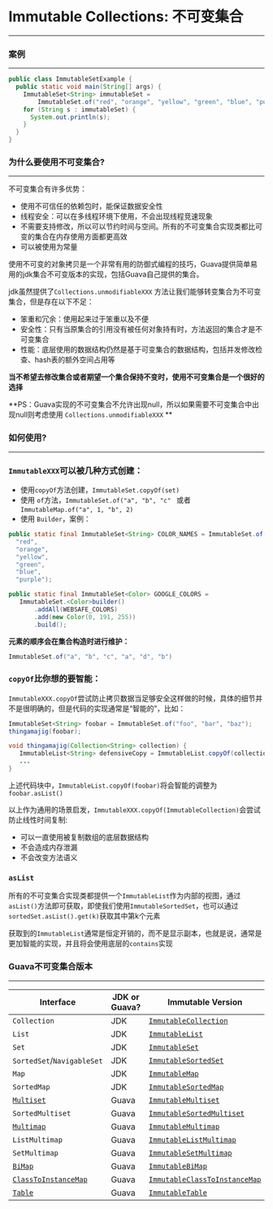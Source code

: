 # Immutable Collections: 不可变集合

------

### 案例

------

```java
public class ImmutableSetExample {
  public static void main(String[] args) {
    ImmutableSet<String> immutableSet =
        ImmutableSet.of("red", "orange", "yellow", "green", "blue", "purple");
    for (String s : immutableSet) {
      System.out.println(s);
    }
  }
}
```

### 为什么要使用不可变集合?

------

不可变集合有许多优势：

- 使用不可信任的依赖包时，能保证数据安全性
- 线程安全：可以在多线程环境下使用，不会出现线程竞速现象
- 不需要支持修改，所以可以节约时间与空间。所有的不可变集合实现类都比可变的集合在内存使用方面都更高效
- 可以被使用为常量

使用不可变的对象拷贝是一个非常有用的防御式编程的技巧，Guava提供简单易用的jdk集合不可变版本的实现，包括Guava自己提供的集合。

jdk虽然提供了`Collections.unmodifiableXXX` 方法让我们能够转变集合为不可变集合，但是存在以下不足：

- 笨重和冗余：使用起来过于笨重以及不便
- 安全性：只有当原集合的引用没有被任何对象持有时，方法返回的集合才是不可变集合
- 性能：底层使用的数据结构仍然是基于可变集合的数据结构，包括并发修改检查、hash表的额外空间占用等

**当不希望去修改集合或者期望一个集合保持不变时，使用不可变集合是一个很好的选择**

**PS：Guava实现的不可变集合不允许出现null，所以如果需要不可变集合中出现null则考虑使用 `Collections.unmodifiableXXX` **

### 如何使用?

------

### `ImmutableXXX`可以被几种方式创建：

- 使用`copyOf`方法创建，`ImmutableSet.copyOf(set)`
- 使用 `of`方法，`ImmutableSet.of("a", "b", "c" `  或者 `ImmutableMap.of("a", 1, "b", 2)`
- 使用 `Builder`，案例：

```java
public static final ImmutableSet<String> COLOR_NAMES = ImmutableSet.of(
  "red",
  "orange",
  "yellow",
  "green",
  "blue",
  "purple");

public static final ImmutableSet<Color> GOOGLE_COLORS =
   ImmutableSet.<Color>builder()
       .addAll(WEBSAFE_COLORS)
       .add(new Color(0, 191, 255))
       .build();
```

**元素的顺序会在集合构造时进行维护：**

```java
ImmutableSet.of("a", "b", "c", "a", "d", "b")
```

### `copyOf`比你想的要智能：

`ImmutableXXX.copyOf`尝试防止拷贝数据当足够安全这样做的时候，具体的细节并不是很明确的，但是代码的实现通常是“智能的”，比如：

```java
ImmutableSet<String> foobar = ImmutableSet.of("foo", "bar", "baz");
thingamajig(foobar);

void thingamajig(Collection<String> collection) {
   ImmutableList<String> defensiveCopy = ImmutableList.copyOf(collection);
   ...
}
```

上述代码块中，`ImmutableList.copyOf(foobar)`将会智能的调整为`foobar.asList()`

以上作为通用的场景启发，`ImmutableXXX.copyOf(ImmutableCollection)`会尝试防止线性时间复制:

- 可以一直使用被复制数组的底层数据结构
- 不会造成内存泄漏
- 不会改变方法语义

### `asList`

所有的不可变集合实现类都提供一个`ImmutableList`作为内部的视图，通过`asList()`方法即可获取，即使我们使用`ImmutableSortedSet`，也可以通过`sortedSet.asList().get(k)`获取其中第k个元素

获取到的`ImmutableList`通常是恒定开销的，而不是显示副本，也就是说，通常是更加智能的实现，并且将会使用底层的`contains`实现



### Guava不可变集合版本

------



| Interface                                                    | JDK or Guava? | Immutable Version                                            |
| ------------------------------------------------------------ | ------------- | ------------------------------------------------------------ |
| `Collection`                                                 | JDK           | [`ImmutableCollection`](http://google.github.io/guava/releases/snapshot/api/docs/com/google/common/collect/ImmutableCollection.html) |
| `List`                                                       | JDK           | [`ImmutableList`](http://google.github.io/guava/releases/snapshot/api/docs/com/google/common/collect/ImmutableList.html) |
| `Set`                                                        | JDK           | [`ImmutableSet`](http://google.github.io/guava/releases/snapshot/api/docs/com/google/common/collect/ImmutableSet.html) |
| `SortedSet`/`NavigableSet`                                   | JDK           | [`ImmutableSortedSet`](http://google.github.io/guava/releases/snapshot/api/docs/com/google/common/collect/ImmutableSortedSet.html) |
| `Map`                                                        | JDK           | [`ImmutableMap`](http://google.github.io/guava/releases/snapshot/api/docs/com/google/common/collect/ImmutableMap.html) |
| `SortedMap`                                                  | JDK           | [`ImmutableSortedMap`](http://google.github.io/guava/releases/snapshot/api/docs/com/google/common/collect/ImmutableSortedMap.html) |
| [`Multiset`](https://github.com/google/guava/wiki/NewCollectionTypesExplained#Multiset) | Guava         | [`ImmutableMultiset`](http://google.github.io/guava/releases/snapshot/api/docs/com/google/common/collect/ImmutableMultiset.html) |
| `SortedMultiset`                                             | Guava         | [`ImmutableSortedMultiset`](http://google.github.io/guava/releases/12.0/api/docs/com/google/common/collect/ImmutableSortedMultiset.html) |
| [`Multimap`](https://github.com/google/guava/wiki/NewCollectionTypesExplained#Multimap) | Guava         | [`ImmutableMultimap`](http://google.github.io/guava/releases/snapshot/api/docs/com/google/common/collect/ImmutableMultimap.html) |
| `ListMultimap`                                               | Guava         | [`ImmutableListMultimap`](http://google.github.io/guava/releases/snapshot/api/docs/com/google/common/collect/ImmutableListMultimap.html) |
| `SetMultimap`                                                | Guava         | [`ImmutableSetMultimap`](http://google.github.io/guava/releases/snapshot/api/docs/com/google/common/collect/ImmutableSetMultimap.html) |
| [`BiMap`](https://github.com/google/guava/wiki/NewCollectionTypesExplained#BiMap) | Guava         | [`ImmutableBiMap`](http://google.github.io/guava/releases/snapshot/api/docs/com/google/common/collect/ImmutableBiMap.html) |
| [`ClassToInstanceMap`](https://github.com/google/guava/wiki/NewCollectionTypesExplained#ClassToInstanceMap) | Guava         | [`ImmutableClassToInstanceMap`](http://google.github.io/guava/releases/snapshot/api/docs/com/google/common/collect/ImmutableClassToInstanceMap.html) |
| [`Table`](https://github.com/google/guava/wiki/NewCollectionTypesExplained#Table) | Guava         | [`ImmutableTable`](http://google.github.io/guava/releases/snapshot/api/docs/com/google/common/collect/ImmutableTable.html) |